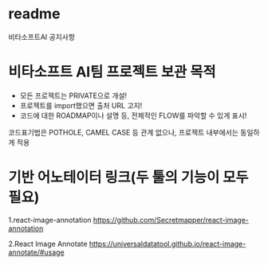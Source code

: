 # readme
비타소프트AI 공지사항

# 비타소프트 AI팀 프로젝트 보관 목적

* 모든 프로젝트는 PRIVATE으로 개설! 
* 프로젝트를 import했으면 출처 URL 고지!
* 코드에 대한 ROADMAP이나 설명 등, 전체적인 FLOW를 파악할 수 있게 표시!

코드표기법은 POTHOLE, CAMEL CASE 등 관계 없으나, 프로젝트 내부에서는 동일하게 적용


# 기반 어노테이터 링크(두 툴의 기능이 모두 필요)
1.react-image-annotation
https://github.com/Secretmapper/react-image-annotation

2.React Image Annotate
https://universaldatatool.github.io/react-image-annotate/#usage

